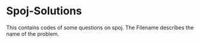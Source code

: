 # Spoj-Solutions
This contains codes of some questions on spoj.
The Filename describes the name of the problem.
